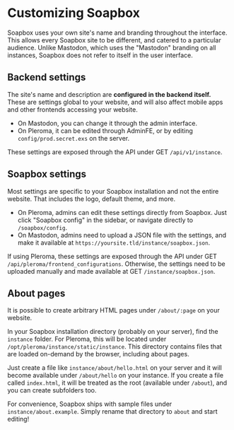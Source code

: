 # Customizing Soapbox

Soapbox uses your own site's name and branding throughout the interface.
This allows every Soapbox site to be different, and catered to a particular audience.
Unlike Mastodon, which uses the "Mastodon" branding on all instances, Soapbox does not refer to itself in the user interface.

## Backend settings

The site's name and description are **configured in the backend itself.**
These are settings global to your website, and will also affect mobile apps and other frontends accessing your website.

- On Mastodon, you can change it through the admin interface.
- On Pleroma, it can be edited through AdminFE, or by editing `config/prod.secret.exs` on the server.

These settings are exposed through the API under GET `/api/v1/instance`.

## Soapbox settings

Most settings are specific to your Soapbox installation and not the entire website.
That includes the logo, default theme, and more.

- On Pleroma, admins can edit these settings directly from Soapbox. Just click "Soapbox config" in the sidebar, or navigate directly to `/soapbox/config`.
- On Mastodon, admins need to upload a JSON file with the settings, and make it available at `https://yoursite.tld/instance/soapbox.json`.

If using Pleroma, these settings are exposed through the API under GET `/api/pleroma/frontend_configurations`.
Otherwise, the settings need to be uploaded manually and made available at GET `/instance/soapbox.json`.

## About pages

It is possible to create arbitrary HTML pages under `/about/:page` on your website.

In your Soapbox installation directory (probably on your server), find the `instance` folder.
For Pleroma, this will be located under `/opt/pleroma/instance/static/instance`.
This directory contains files that are loaded on-demand by the browser, including about pages.

Just create a file like `instance/about/hello.html` on your server and it will become available under `/about/hello` on your instance.
If you create a file called `index.html`, it will be treated as the root (available under `/about`), and you can create subfolders too.

For convenience, Soapbox ships with sample files under `instance/about.example`.
Simply rename that directory to `about` and start editing!
